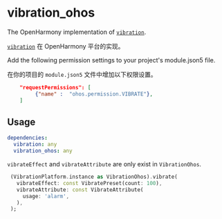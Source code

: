 # vibration_ohos

The OpenHarmony implementation of [`vibration`][1].

[`vibration`][1] 在 OpenHarmony 平台的实现。


Add the following permission settings to your project's module.json5 file.

在你的项目的 `module.json5` 文件中增加以下权限设置。

```json
    "requestPermissions": [
         {"name" :  "ohos.permission.VIBRATE"},                
    ]
```

## Usage

```yaml
dependencies:
  vibration: any
  vibration_ohos: any
```

`vibrateEffect` and `vibrateAttribute` are only exist in `VibrationOhos`.


```dart
 (VibrationPlatform.instance as VibrationOhos).vibrate(
   vibrateEffect: const VibratePreset(count: 100),
   vibrateAttribute: const VibrateAttribute(
     usage: 'alarm',
   ),
 );
```

 [1]: https://pub.dev/packages/vibration
